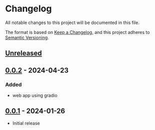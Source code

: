 # Changelog

All notable changes to this project will be documented in this file.

The format is based on [Keep a Changelog](https://keepachangelog.com/en/1.1.0/),
and this project adheres to [Semantic Versioning](https://semver.org/spec/v2.0.0.html).

## [Unreleased]

## [0.0.2] - 2024-04-23

### Added

- web app using gradio

## [0.0.1] - 2024-01-26

- Initial release

[Unreleased]: https://github.com/stefantaubert/en-tts/compare/v0.0.2...HEAD
[0.0.2]: https://github.com/stefantaubert/en-tts/compare/v0.0.1...v0.0.2
[0.0.1]: https://github.com/stefantaubert/en-tts/releases/tag/v0.0.1
